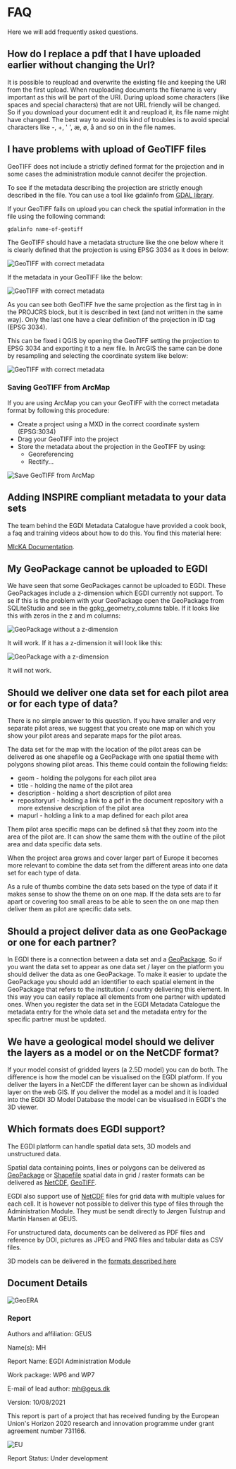 # FAQ

Here we will add frequently asked questions.

## How do I replace a pdf that I have uploaded earlier without changing the UrI?

It is possible to reupload and overwrite the existing file and keeping the URI from the first upload. When reuploading documents the filename is very important as this will be part of the URI. During upload some characters (like spaces and special characters) that are not URL friendly will be changed. So if you download your document edit it and reupload it, its file name might have changed. The best way to avoid this kind of troubles is to avoid special characters like -, +, ' ', æ, ø, å and so on in the file names.

## I have problems with upload of GeoTIFF files

GeoTIFF does not include a strictly defined format for the projection and in some cases the administration module cannot decifer the projection.

To see if the metadata describing the projection are strictly enough described in the file. You can use a tool like gdalinfo from [GDAL library](https://gdal.org/).

If your GeoTIFF fails on upload you can check the spatial information in the file using the following command:

```text
gdalinfo name-of-geotiff
```

The GeoTIFF should have a metadata structure like the one below where it is clearly defined that the projection is using EPSG 3034 as it does in below:

![GeoTIFF with correct metadata](../_media/AdminModule/media/GdalifoOk.png)

If the metadata in your GeoTIFF like the below:

![GeoTIFF with correct metadata](../_media/AdminModule/media/GdalifoError.png)

As you can see both GeoTIFF hve the same projection as the first tag in in the PROJCRS block, but it is described in text (and not written in the same way). Only the last one have a clear definition of the projection in ID tag (EPSG 3034).

This can be fixed i QGIS by opening the GeoTIFF setting the projection to EPSG 3034 and exporting it to a new file. In ArcGIS the same can be done by resampling and selecting the coordinate system like below:

![GeoTIFF with correct metadata](../_media/AdminModule/media/ArcGISCoorSys.png)

### Saving GeoTIFF from ArcMap

If you are using ArcMap you can your GeoTIFF with the correct metadata format by following this procedure:

* Create a project using a MXD in the correct coordinate system (EPSG:3034)
* Drag your GeoTIFF into the project
* Store the metadata about the projection in the GeoTIFF by using:
  * Georeferencing
  * Rectify...

![Save GeoTIFF from ArcMap](../_media/AdminModule/ArcMapSaveGeoTIFF.png)

## Adding INSPIRE compliant metadata to your data sets

The team behind the EGDI Metadata Catalogue have provided a cook book, a faq and training videos about how to do this. You find this material here:

[MIcKA Documentation](https://egdi.geology.cz/catalog/micka/docs).

## My GeoPackage cannot be uploaded to EGDI

We have seen that some GeoPackages cannot be uploaded to EGDI. These GeoPackages include a z-dimension which EGDI currently not support. To se if this is the problem with your GeoPackage open the GeoPackage from SQLiteStudio and see in the gpkg_geometry_columns table. If it looks like this with zeros in the z and m columns:

![GeoPackage without a z-dimension](../_media/AdminModule/media/GeoPackageWithOutZ.png)

It will work. If it has a z-dimension it will look like this:

![GeoPackage with a z-dimension](../_media/AdminModule/media/GeoPackageWithZ.png)

It will not work.

## Should we deliver one data set for each pilot area or for each type of data?

There is no simple answer to this question. If you have smaller and very separate pilot areas, we suggest that you create one map on which you show your pilot areas and separate maps for the pilot areas.

The data set for the map with the location of the pilot areas can be delivered as one shapefile og a GeoPackage with one spatial theme with polygons showing pilot areas. This theme could contain the following fields:

* geom - holding the polygons for each pilot area
* title - holding the name of the pilot area
* description - holding a short description of pilot area
* repositoryurl - holding a link to a pdf in the document repository with a more extensive description of the pilot area
* mapurl - holding a link to a map defined for each pilot area

Them pilot area specific maps can be defined så that they zoom into the area of the pilot are. It can show the same them with the outline of the pilot area and data specific data sets.

When the project area grows and cover larger part of Europe it becomes more relevant to combine the data set from the different areas into one data set for each type of data.

As a rule of thumbs combine the data sets based on the type of data if it makes sense to show the theme on on one map. If the data sets are to far apart or covering too small areas to be able to seen the on one map then deliver them as pilot are specific data sets.

## Should a project deliver data as one GeoPackage or one for each partner?

In EGDI there is a connection between a data set and a [GeoPackage](/main-content/ListOfTerms#geopackage). So if you want the data set to appear as one data set / layer on the platform you should deliver the data as one GeoPackage. To make it easier to update the GeoPackage you should add an identifier to each spatial element in the GeoPackage that refers to the institution / country delivering this element. In this way you can easily replace all elements from one partner with updated ones. When you register the data set in the EGDI Metadata Catalogue the metadata entry for the whole data set and the metadata entry for the specific partner must be updated.

## We have a geological model should we deliver the layers as a model or on the NetCDF format?

If your model consist of gridded layers (a 2.5D model) you can do both. The difference is how the model can be visualised on the EGDI platform. If you deliver the layers in a NetCDF the different layer can be shown as individual layer on the web GIS. If you deliver the model as a model and it is loaded into the EGDI 3D Model Database the model can be visualised in EGDI's the 3D viewer.

## Which formats does EGDI support?

The EGDI platform can handle spatial data sets, 3D models and unstructured data.

Spatial data containing points, lines or polygons can be delivered as [GeoPackage](/main-content/ListOfTerms#geopackage) or [Shapefile](/main-content/ListOfTerms#shapefile) spatial data in grid / raster formats can be delivered as [NetCDF](/main-content/ListOfTerms#netcdf), [GeoTIFF](/main-content/ListOfTerms#geotiff).

EGDI also support use of [NetCDF](https://www.unidata.ucar.edu/software/netcdf/) files for grid data with multiple values for each cell. It is however not possible to deliver this type of files through the Administration Module. They must be sendt directly to Jørgen Tulstrup and Martin Hansen at GEUS.

For unstructured data, documents can be delivered as PDF files and reference by DOI, pictures as JPEG and PNG files and tabular data as CSV files.

3D models can be delivered in the [formats described here](/main-content/AdministrationModule#uploading-3d-models)

## Document Details

![GeoERA](../_media/GeoERA.png)

### Report

Authors and affiliation: GEUS

Name(s): MH

Report Name: EGDI Administration Module

Work package: WP6 and WP7

E-mail of lead author: mh@geus.dk

Version: 10/08/2021

This report is part of a project that has received funding by the European Union's Horizon 2020 research  and innovation programme under grant agreement number 731166.

![EU](../_media/EU.jpg)

Report Status: Under development
